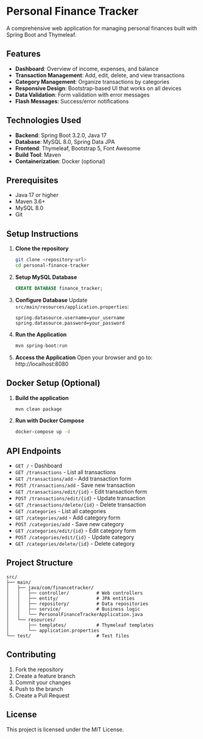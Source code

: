 # Personal Finance Tracker

A comprehensive web application for managing personal finances built with Spring Boot and Thymeleaf.

## Features

- **Dashboard**: Overview of income, expenses, and balance
- **Transaction Management**: Add, edit, delete, and view transactions
- **Category Management**: Organize transactions by categories
- **Responsive Design**: Bootstrap-based UI that works on all devices
- **Data Validation**: Form validation with error messages
- **Flash Messages**: Success/error notifications

## Technologies Used

- **Backend**: Spring Boot 3.2.0, Java 17
- **Database**: MySQL 8.0, Spring Data JPA
- **Frontend**: Thymeleaf, Bootstrap 5, Font Awesome
- **Build Tool**: Maven
- **Containerization**: Docker (optional)

## Prerequisites

- Java 17 or higher
- Maven 3.6+
- MySQL 8.0
- Git

## Setup Instructions

1. **Clone the repository**
   ```bash
   git clone <repository-url>
   cd personal-finance-tracker
   ```

2. **Setup MySQL Database**
   ```sql
   CREATE DATABASE finance_tracker;
   ```

3. **Configure Database**
   Update `src/main/resources/application.properties`:
   ```properties
   spring.datasource.username=your_username
   spring.datasource.password=your_password
   ```

4. **Run the Application**
   ```bash
   mvn spring-boot:run
   ```

5. **Access the Application**
   Open your browser and go to: http://localhost:8080

## Docker Setup (Optional)

1. **Build the application**
   ```bash
   mvn clean package
   ```

2. **Run with Docker Compose**
   ```bash
   docker-compose up -d
   ```

## API Endpoints

- `GET /` - Dashboard
- `GET /transactions` - List all transactions
- `GET /transactions/add` - Add transaction form
- `POST /transactions/add` - Save new transaction
- `GET /transactions/edit/{id}` - Edit transaction form
- `POST /transactions/edit/{id}` - Update transaction
- `GET /transactions/delete/{id}` - Delete transaction
- `GET /categories` - List all categories
- `GET /categories/add` - Add category form
- `POST /categories/add` - Save new category
- `GET /categories/edit/{id}` - Edit category form
- `POST /categories/edit/{id}` - Update category
- `GET /categories/delete/{id}` - Delete category

## Project Structure

```
src/
├── main/
│   ├── java/com/financetracker/
│   │   ├── controller/          # Web controllers
│   │   ├── entity/              # JPA entities
│   │   ├── repository/          # Data repositories
│   │   ├── service/             # Business logic
│   │   └── PersonalFinanceTrackerApplication.java
│   └── resources/
│       ├── templates/           # Thymeleaf templates
│       └── application.properties
└── test/                        # Test files
```

## Contributing

1. Fork the repository
2. Create a feature branch
3. Commit your changes
4. Push to the branch
5. Create a Pull Request

## License

This project is licensed under the MIT License.
